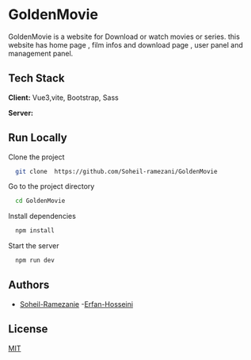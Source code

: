 # GoldenMovie

GoldenMovie is a website for Download or watch movies or series.
this website has home page , film infos and download page , user panel and  management panel.

## Tech Stack

**Client:** Vue3,vite, Bootstrap, Sass

**Server:**

## Run Locally

Clone the project

```bash
  git clone  https://github.com/Soheil-ramezani/GoldenMovie

```

Go to the project directory

```bash
  cd GoldenMovie

```

Install dependencies

```bash
  npm install

```

Start the server

```bash
  npm run dev

```

## Authors

- [Soheil-Ramezanie]()
   -[Erfan-Hosseini](https://github.com/erfanHP390)

## License

[MIT](https://choosealicense.com/licenses/mit/)
